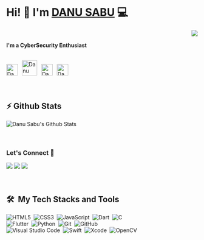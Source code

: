 # Hi! 👋 I'm [DANU SABU](https://linktr.ee/danusabu) 💻
<img align="right" src="https://cdn.dribbble.com/users/3943049/screenshots/14032596/media/9e39cf22d33b4d2b77e9f270f2f06f6e.gif" ><br>

<b>I'm a CyberSecurity Enthusiast</b>
<br>
<br>

<a href="https://www.instagram.com/imdanusabu"><img src="https://cdn.worldvectorlogo.com/logos/instagram-5.svg" title="Instagram" alt= "Danu Sabu Instagram profile" width="30"/></a>
&ensp;<a href="https://www.youtube.com/channel/UC6zSvCi9lnpq0LrspoeioJw"><img src="https://cdn.worldvectorlogo.com/logos/youtube-icon.svg" title="YouTube" alt="Danu Sabu YouTube profile" width="40"/></a>
&ensp;<a href="https://www.linkedin.com/in/danu-sabu-a6420a146/"><img src="https://cdn.worldvectorlogo.com/logos/linkedin-icon-2.svg" title="Linkedin" alt="Danu Sabu Linkedin account" width="30"/></a>
&ensp;<a href="https://github.com/iamdanusabu"><img src="https://cdn.worldvectorlogo.com/logos/github-icon-1.svg" title="GitHub" alt="Danu Sabu GitHub profile" width="30"/></a>
<br>
<br>
<br>
## ⚡ Github Stats

![Danu Sabu's Github Stats](https://github-readme-stats.vercel.app/api?username=iamdanusabu&theme=dark)
<br>
<br>
<br>

### Let's Connect 🔗

[![](https://img.shields.io/badge/linkedin-%230077B5.svg?&style=for-the-badge&logo=linkedin&logoColor=white0e76a8)](https://www.linkedin.com/in/danu-sabu-a6420a146/)
[![](https://img.shields.io/badge/twitter-%230077B5.svg?&style=for-the-badge&logo=twitter&logoColor=white&color=00acee)](https://twitter.com/iamdanusabu) 
[![](https://img.shields.io/badge/instagram-%230077B5.svg?&style=for-the-badge&logo=instagram&logoColor=white&color=8a3ab9)](https://www.instagram.com/imdanusabu/)
<br>
<br>
<br>

 ## 🛠️ &nbsp;My Tech Stacks and Tools

  ![HTML5](https://img.shields.io/badge/html5-%23E34F26.svg?style=for-the-badge&logo=html5&logoColor=white)&nbsp;
  ![CSS3](https://img.shields.io/badge/css3-%231572B6.svg?style=for-the-badge&logo=css3&logoColor=white)&nbsp;
  ![JavaScript](https://img.shields.io/badge/javascript-%23323330.svg?style=for-the-badge&logo=javascript&logoColor=%23F7DF1E)&nbsp;
  ![Dart](https://img.shields.io/badge/dart-%230175C2.svg?style=for-the-badge&logo=dart&logoColor=white)&nbsp; 
    ![C](https://img.shields.io/badge/c-%2300599C.svg?style=for-the-badge&logo=c&logoColor=white)&nbsp;
<br>
  ![Flutter](https://img.shields.io/badge/Flutter-%2302569B.svg?style=for-the-badge&logo=Flutter&logoColor=white)&nbsp;
  ![Python](https://img.shields.io/badge/python-3670A0?style=for-the-badge&logo=python&logoColor=ffdd54)&nbsp;
  ![Git](https://img.shields.io/badge/git-%23F05033.svg?style=for-the-badge&logo=git&logoColor=white)&nbsp;
  ![GitHub](https://img.shields.io/badge/github-%23121011.svg?style=for-the-badge&logo=github&logoColor=white)&nbsp;<br> 
  ![Visual Studio Code](https://img.shields.io/badge/Visual%20Studio%20Code-0078d7.svg?style=for-the-badge&logo=visual-studio-code&logoColor=white)&nbsp;
  ![Swift](https://img.shields.io/badge/swift-F54A2A?style=for-the-badge&logo=swift&logoColor=white)&nbsp;
  ![Xcode](https://img.shields.io/badge/Xcode-007ACC?style=for-the-badge&logo=Xcode&logoColor=white)&nbsp;
  ![OpenCV](https://img.shields.io/badge/opencv-%23white.svg?style=for-the-badge&logo=opencv&logoColor=white)

</div>


<!---
danusab/danusab is a ✨ special ✨ repository because its `README.md` (this file) appears on your GitHub profile.
You can click the Preview link to take a look at your changes.
--->
